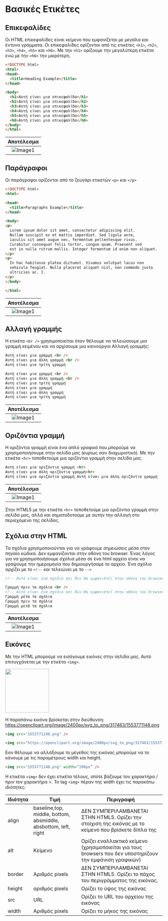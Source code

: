# Βασικές Ετικέτες

## Επικεφαλίδες
Οι HTML επικεφαλίδες είναι κείμενο που εμφανίζεται με μεγάλα και έντονα γράμματα. Οι επικεφαλίδες ορίζονται από τις ετικέτες `<h1>`, `<h2>`, `<h3>`, `<h4>`, `<h5>` και `<h6>`. Με την `<h1>` ορίζουμε την μεγαλύτερη ετικέτα ενώ με την `<h6>` την μικρότερη.

```html
<!DOCTYPE html>
<html>
<head>
  <title>Heading Example</title>
</head>

<body>
  <h1>Αυτή είναι μια επικεφαλίδα</h1>
  <h2>Αυτή είναι μια επικεφαλίδα</h2>
  <h3>Αυτή είναι μια επικεφαλίδα</h3>
  <h4>Αυτή είναι μια επικεφαλίδα</h4>
  <h5>Αυτή είναι μια επικεφαλίδα</h5>
  <h6>Αυτή είναι μια επικεφαλίδα</h6>
</body>
</html>
```


|Αποτέλεσμα|
:-------------------------:|
![Image1](https://ucfc726e062b4890320026e369a0.previews.dropboxusercontent.com/p/thumb/AA2L85R8UvSAO4n2HTGcFWSruoVKADy9KygwEl5WBebDxmDOqzxY_0X8Pcg-izb93hW-M-uJylcwxhjn9Dk5BIl7CF4TlSP3LJ7wbBMCnpTPXpVCHrYC5N-0jQ7usliTCyKGXEhLnDeki7Rqch5v5RdYJ1tBFCZUQ4AluPxE2j4HY1If20ZSJbrimU4VAHsW_UFKK-mLd0cvMUSRYfa_HhNFIiVpTfbXHAUuvcLREGdpa1J0H4VKI_TlZ9dwJAEbM1DWXNMFB8YDruJsro1IOdEYPYMlq1wg6ZsI2Olqh7sfiJkAqE2ToYfEccjvkHcJtsTPXEY26pA2glZXdzg0ZzRFqhWN6VA59VA6itMEoOiyHA/p.png?fv_content=true&size_mode=5)|


## Παράγραφοι
Οι παράγραφοι ορίζονται από το ζευγάρι ετικετών `<p>` και `</p>`

```html
<!DOCTYPE html>
<html>

<head>
  <title>Paragraphs Example</title>
</head>

<body>
<p>
  Lorem ipsum dolor sit amet, consectetur adipiscing elit. 
  Nullam suscipit ex et mattis imperdiet. Sed ligula ante, 
  iaculis sit amet augue nec, fermentum pellentesque risus. 
  Curabitur consequat felis tortor, congue quam. Praesent sed 
  est in nulla rutrum mollis. Integer fermentum id enim non aliquet.
</p>
<p>
  In hac habitasse platea dictumst. Vivamus volutpat lacus non 
  vehicula feugiat. Nulla placerat aliquet nisl, non commodo justo 
  ultricies ac. I.
</p>
</body>

</html>
```


|Αποτέλεσμα|
:-------------------------:|
![Image1](https://ucee59f0a977f76656cb2a9ae1b8.previews.dropboxusercontent.com/p/thumb/AA3rgWQNbBculvsENgTanriyAoLP_70-fUU0NbgOaD83VL9R5rsDwGpUfEb6dU0gkYHEVgLsMZ3RUsvKGem9uBGeme0inXrxJAOUS2eF1Rmu4U2MrZ1O7RuXovGLZvqLvBM9ND5sCMrh0oqaNED8SehKcbeg9QNUTp3jG4EaTtu4uf6ZZhH9sHyIrpxEzoaGUg7PJ3SfSoMvWznw3r8N9kuhyha-rJZToi84q_aHtFGqYAjyFT-K3ane2oqERKR0Kb35i-BvdOY6PiqrceVZ1Da-VZtGxghZ0t-yioz86U6A80HSUR32MWOAmQfJ2D4g7yEB2tpUbG1i-57xeLjiljIZTllTkOG6HCGSBq6mgV32Fg/p.png?fv_content=true&size_mode=5)|


## Αλλαγή γραμμής
Η ετικέτα `<br />` χρησιμοποιείται όταν θέλουμε να τελειώσουμε μια γραμμή κειμένου και να αρχίσουμε μια καινούργια Αλλαγή γραμμής:

```html
Αυτή είναι μια γραμμή <br />
Αυτή είναι μια άλλη γραμμή <br />
Αυτή είναι μια τρίτη γραμμή
```


```html
Αυτή είναι μια γραμμή <br />
Αυτή είναι μια άλλη γραμμή <br />
Αυτή είναι μια τρίτη γραμμή
Αυτή είναι μια γραμμή
Αυτή είναι μια άλλη γραμμή
Αυτή είναι μια τρίτη γραμμή
```                 

|Αποτέλεσμα|
:-------------------------:|
![Image1](https://ucb26e297c61dce950ff55174e00.previews.dropboxusercontent.com/p/thumb/AA3Io0pVp5VbpP1kp4DWxYswpkgKeNRNywL1c57bIokMlvFgiYTgPDzjAnil6j0HMSWSPe3GjU2M_nAxsaWP6d2dIIOvezS5TVFax_-Ocld8-kqKHIoMuNH8s-EiUnMC3IypLcmJtIKuOeu-kmiNvn7qV5hpkhjOkPQxGBTgtUZD76PiUikeeWU3bR5P4n1GPE9eOCQh5YZEauVSNkqLU-uOfBdzF9CGnkSaMvQbraVktX_LD7qqSKt-s6eMEjVuos14K2IFiOBr6DgPNybj3ohItn8WLa06YZWccU-DDKwnnMeW2uTfz7dl6Ig1BJ5nC71cpa1Nt02WpKCYZSlckaJsJ-hkwY3Nr5FLl4Gfi7sYKQ/p.png?fv_content=true&size_mode=5)|



## Οριζόντια γραμμή
Η οριζόντια γραμμή είναι ένα απλό γραφικό που μπορούμε να χρησιμοποιήσουμε στην σελίδα μας (κυρίως σαν διαχωριστικό). Με την ετικέτα `<hr>` τοποθετούμε μια οριζόντια γραμμή στην σελίδα μας.

```html
Αυτή είναι μια οριζόντια γραμμή <hr>
Αυτή είναι μια άλλη οριζόντια γραμμή<hr>
Αυτή είναι μια οριζόντια γραμμή Αυτή είναι μια άλλη οριζόντια γραμμή
```                  


|Αποτέλεσμα|
:-------------------------:|
![Image1](https://uce5270efe676306e96d53bbfcea.previews.dropboxusercontent.com/p/thumb/AA2QgnIrESzUBKeqJOZ-cp7tIKpdpVbWIij3PVRkNKP8czE75izgQtzm0UmjCh38dFUPs_32lXP9CXl5_Bxf4cx6ihhkGfjIsBf8shNnNTQnNUcI90M7H_oXKgHTlUk_MqOC-Y5hZjxk0sa3aSajOOLgLJTSSJU3c00r59r6RyNxm7frnM4CUeLtBqZ0NVKWWwVxLtn8SjX3mVMZCcevu6i8WrSHKLj2Ed7VO7AkkkjEMMtgrDkXLVQJ9ZoEPm8v22EMssnnDD9b6qB6PbGZr5541hYU169Av6W-YlC-cBeTe5KTe8nuloEzrciV3C6yWlkPwmIzZcxqcb5EJpmhzM8BfKxbPGtfGPoJKO3g7ZtEhw/p.png?fv_content=true&size_mode=5)|


Στην HTML5 με την ετικέτα `<hr>` τοποθετούμε μια οριζόντια γραμμή στην σελίδα μας, αλλά και σηματοδοτούμε με αυτήν την αλλαγή στο περιεχόμενο της σελίδας.


## Σχόλια στην HTML
Τα σχόλια χρησιμοποιούνται για να γράφουμε σημειώσεις μέσα στον πηγαίο κώδικα. Δεν εμφανίζονται στην οθόνη του browser. Ένας λόγος για να χρησιμοποιήσουμε σχόλια μέσα σε ένα html αρχείο είναι να γράψουμε την ημερομηνία που δημιουργήσαμε το αρχείο. Ένα σχόλιο αρχίζει με το `<!--` και τελειώνει με το `-->` 

```html
<!-- Αυτό είναι ένα σχόλιο και δεν θα εμφανιστεί στην οθόνη του browser -->
```

```html
Γραμμή πριν τα σχόλια <br />
<!-- Αυτό είναι ένα σχόλιο και δεν θα εμφανιστεί στην οθόνη του browser -->
Γραμμή μέτα τα σχόλια
Γραμμή πριν τα σχόλια
Γραμμή μετά τα σχόλια
```                  

|Αποτέλεσμα|
:-------------------------:|
![Image1](https://uc5fe58920dc1770066402f348d3.previews.dropboxusercontent.com/p/thumb/AA39XJDgC_JAYlmsgLef-7s0jtQqPDqNjtaU_dGT_yRn6roiKMO8nLQltG4s1fLGvixFruYH9Avv1SvZvvFs6VwM4lAW0dJVxQKp33vxTur6JAhhgISxmKhP1Aj1EpvnsT0K1Wtpd8JEER9IecJho4DCfuTA1doGmLUkfQRC82EkM206eDw67BdmNO-zAhiUvmjyqSEqn0RSkNlw1tvxbGZMTttitDwFYiEaDhxz1utktkgVELZXA8RLqnwdJaqvAqysUrWazogtBawR7OWUZAuftTYmsYGtX4nWTL8mk-pycRdsDm7VlNlKcBC1qT6CGKUChJr1gajBBQCeu63Kvkb760kaQ5PcQgcpSsx6cmCO3Q/p.png?fv_content=true&size_mode=5)|


## Εικόνες
Με την HTML μπορούμε να εισάγουμε εικόνες στην σελίδα μας. Αυτό επιτυγχάνεται με την ετικέτα `<img>`.

<img src="https://openclipart.org/image/2400px/svg_to_png/317463/1553771148.png" width="140px">

Η παραπάνω εικόνα βρίσκεται στην διεύθυνση: https://openclipart.org/image/2400px/svg_to_png/317463/1553771148.png

```html
<img src="1553771148.png" />
```

```html
<img src="https://openclipart.org/image/2400px/svg_to_png/317463/1553771148.png" />
```

Εαν θέλουμε να αλλάξουμε το μέγεθος της εικόνας μπορούμε να το κάνουμε με τις παραμέτρους width και height.

```html
<img src="1553771148.png" width=”200px” />
```

Η ετικέτα `<img>` δεν έχει ετικέτα τέλους, οπότε βάζουμε τον χαρακτήρα / πριν τον χαρακτήρα >. Το tag `<img>` πέραν της width έχει τις παρακάτω ιδιότητες:


| Ιδιότητα | Τιμή | Περιγραφή |
|--|--|--|
|align  |baseline,top, middle, bottom, absmiddle, absbottom, left, right  | ΔΕΝ ΣΥΜΠΕΡΙΛΑΜΒΑΝΕΤΑΙ ΣΤΗΝ HTML5. Ορίζει την στοίχιση της εικόνας με το κείμενο που βρίσκετε δίπλα της|
|alt|Κείμενο| Ορίζει εναλλακτικό κείμενο (χρησιμοποιείται για τους browsers που δεν υποστηρίζουν την εμφάνιση γραφικών)
|border|Αριθμός pixels| ΔΕΝ ΣΥΜΠΕΡΙΛΑΜΒΑΝΕΤΑΙ ΣΤΗΝ HTML5. Ορίζει το πάχος του περιγράμματος της εικόνας.
|height|αριθμός pixels| Ορίζει το ύψος της εικόνας
|src|URL|Ορίζει το URL του αρχείου της εικόνας
|width|Αριθμός pixels| Ορίζει το μήκος της εικόνας



